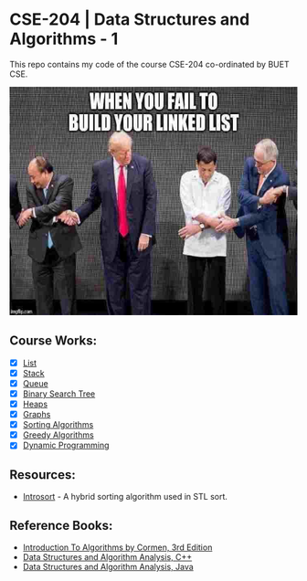 # CSE-204 | Data Structures and Algorithms - 1
This repo contains my code of the course CSE-204 co-ordinated by BUET CSE.

<img src='assets/meme.jpg' height=400>

## Course Works:
- [x] [List](/01%7Clist/)
- [x] [Stack](/02%7Cstack/)
- [x] [Queue](/03%7Cqueue/)
- [x] [Binary Search Tree](/04%7Cbinary%20search%20tree/)
- [x] [Heaps](/05%7Cheaps/)
- [x] [Graphs](/06%7Cgraphs/)
- [x] [Sorting Algorithms](/07%7Csorting%20algorithms/)
- [x] [Greedy Algorithms](/08%7Cgreedy%20algorithms/)
- [x] [Dynamic Programming](/09%7Cdynamic%20programming/)

## Resources:
- [Introsort](https://www.geeksforgeeks.org/introsort-or-introspective-sort/) - A hybrid sorting algorithm used in STL sort.

## Reference Books:
- [Introduction To Algorithms by Cormen, 3rd Edition](assets/cormen_3rd_edition.pdf)
- [Data Structures and Algorithm Analysis, C++](assets/C++3elatest.pdf)
- [Data Structures and Algorithm Analysis, Java](assets/JAVA3elatest.pdf)